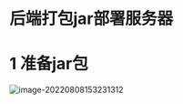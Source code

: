 # 后端打包jar部署服务器

# 1 准备jar包





![image-20220808153231312](C:\Users\gczx\Desktop\MyMarkdownNotes\图片\数据源配置)